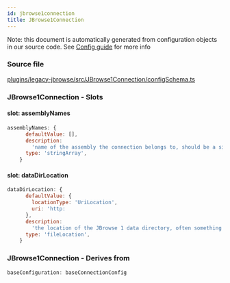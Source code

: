 ```yaml
---
id: jbrowse1connection
title: JBrowse1Connection
---
```


Note: this document is automatically generated from configuration objects in our
source code. See [Config guide](/docs/config_guide) for more info

### Source file

[plugins/legacy-jbrowse/src/JBrowse1Connection/configSchema.ts](https://github.com/GMOD/jbrowse-components/blob/main/plugins/legacy-jbrowse/src/JBrowse1Connection/configSchema.ts)

### JBrowse1Connection - Slots

#### slot: assemblyNames

```js
assemblyNames: {
      defaultValue: [],
      description:
        'name of the assembly the connection belongs to, should be a single entry',
      type: 'stringArray',
    }
```

#### slot: dataDirLocation

```js
dataDirLocation: {
      defaultValue: {
        locationType: 'UriLocation',
        uri: 'http:
      },
      description:
        'the location of the JBrowse 1 data directory, often something like http:
      type: 'fileLocation',
    }
```

### JBrowse1Connection - Derives from

```js
baseConfiguration: baseConnectionConfig
```
